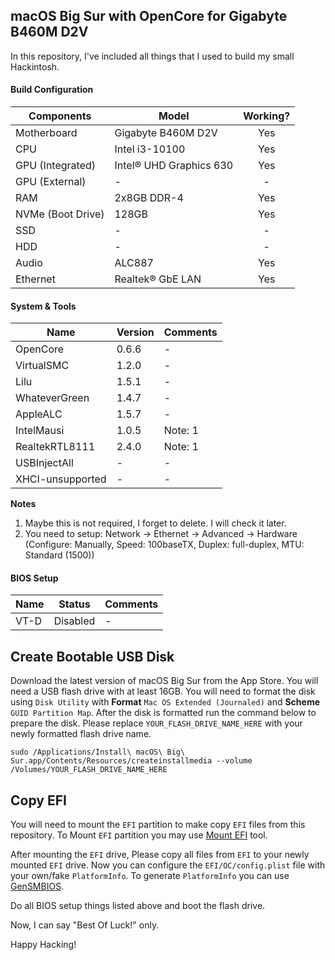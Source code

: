 ## macOS Big Sur with OpenCore for Gigabyte B460M D2V

In this repository, I've included all things that I used to build my small Hackintosh.

#### Build Configuration
| Components           | Model                   | Working?      |
| -------------------- | ----------------------- | :-----------: |
| Motherboard          | Gigabyte B460M D2V      | Yes           |
| CPU                  | Intel i3-10100          | Yes           |
| GPU (Integrated)     | Intel® UHD Graphics 630 | Yes           |
| GPU (External)       | -                       | -             |
| RAM                  | 2x8GB DDR-4             | Yes           |
| NVMe (Boot Drive)    | 128GB                   | Yes           |
| SSD                  | -                       | -             |
| HDD                  | -                       | -             |
| Audio                | ALC887                  | Yes           |
| Ethernet             | Realtek® GbE LAN        | Yes           |


#### System & Tools
| Name             | Version                | Comments     |
| ---------------- | ---------------------- | ------------ |
| OpenCore         | 0.6.6                  | -            |
| VirtualSMC       | 1.2.0                  | -            |
| Lilu             | 1.5.1                  | -            |
| WhateverGreen    | 1.4.7                  | -            |
| AppleALC         | 1.5.7                  | -            |
| IntelMausi       | 1.0.5                  | Note: 1      |
| RealtekRTL8111   | 2.4.0                  | Note: 1      |
| USBInjectAll     | -                      | -            |
| XHCI-unsupported | -                      | -            |

**Notes**
1. Maybe this is not required, I forget to delete. I will check it later.
2. You need to setup: Network -> Ethernet -> Advanced -> Hardware (Configure: Manually, Speed: 100baseTX, Duplex: full-duplex, MTU: Standard (1500))


#### BIOS Setup
| Name             | Status                 | Comments     |
| ---------------- | ---------------------- | ------------ |
| VT-D             | Disabled               | -            |


## Create Bootable USB Disk
Download the latest version of macOS Big Sur from the App Store. You will need a USB flash drive with at least 16GB. You will need to format the disk using `Disk Utility` with **Format** `Mac OS Extended (Journaled)` and **Scheme** `GUID Partition Map`. After the disk is formatted run the command below to prepare the disk. Please replace `YOUR_FLASH_DRIVE_NAME_HERE` with your newly formatted flash drive name.

````
sudo /Applications/Install\ macOS\ Big\ Sur.app/Contents/Resources/createinstallmedia --volume /Volumes/YOUR_FLASH_DRIVE_NAME_HERE
````

## Copy EFI
You will need to mount the `EFI` partition to make copy `EFI` files from this repository. To Mount `EFI` partition you may use [Mount EFI](https://github.com/corpnewt/MountEFI) tool.

After mounting the `EFI` drive, Please copy all files from `EFI` to your newly mounted `EFI` drive. Now you can configure the `EFI/OC/config.plist` file with your own/fake `PlatformInfo`. To generate `PlatformInfo` you can use [GenSMBIOS](https://github.com/corpnewt/GenSMBIOS).

Do all BIOS setup things listed above and boot the flash drive.


Now, I can say "Best Of Luck!" only.


Happy Hacking!
